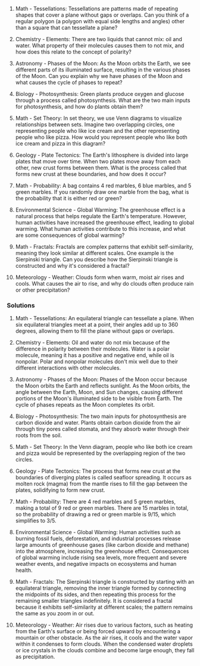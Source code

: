 
1. Math - Tessellations:
Tessellations are patterns made of repeating shapes that cover a plane without gaps or overlaps. Can you think of a regular polygon (a polygon with equal side lengths and angles) other than a square that can tessellate a plane?

2. Chemistry - Elements:
There are two liquids that cannot mix: oil and water. What property of their molecules causes them to not mix, and how does this relate to the concept of polarity?

3. Astronomy - Phases of the Moon:
As the Moon orbits the Earth, we see different parts of its illuminated surface, resulting in the various phases of the Moon. Can you explain why we have phases of the Moon and what causes the cycle of phases to repeat?

4. Biology - Photosynthesis:
Green plants produce oxygen and glucose through a process called photosynthesis. What are the two main inputs for photosynthesis, and how do plants obtain them?

5. Math - Set Theory:
In set theory, we use Venn diagrams to visualize relationships between sets. Imagine two overlapping circles, one representing people who like ice cream and the other representing people who like pizza. How would you represent people who like both ice cream and pizza in this diagram?

6. Geology - Plate Tectonics:
The Earth's lithosphere is divided into large plates that move over time. When two plates move away from each other, new crust forms between them. What is the process called that forms new crust at these boundaries, and how does it occur?

7. Math - Probability:
A bag contains 4 red marbles, 6 blue marbles, and 5 green marbles. If you randomly draw one marble from the bag, what is the probability that it is either red or green?

8. Environmental Science - Global Warming:
The greenhouse effect is a natural process that helps regulate the Earth's temperature. However, human activities have increased the greenhouse effect, leading to global warming. What human activities contribute to this increase, and what are some consequences of global warming?

9. Math - Fractals:
Fractals are complex patterns that exhibit self-similarity, meaning they look similar at different scales. One example is the Sierpinski triangle. Can you describe how the Sierpinski triangle is constructed and why it's considered a fractal?

10. Meteorology - Weather:
Clouds form when warm, moist air rises and cools. What causes the air to rise, and why do clouds often produce rain or other precipitation?


### Solutions


1. Math - Tessellations:
An equilateral triangle can tessellate a plane. When six equilateral triangles meet at a point, their angles add up to 360 degrees, allowing them to fill the plane without gaps or overlaps.

2. Chemistry - Elements:
Oil and water do not mix because of the difference in polarity between their molecules. Water is a polar molecule, meaning it has a positive and negative end, while oil is nonpolar. Polar and nonpolar molecules don't mix well due to their different interactions with other molecules.

3. Astronomy - Phases of the Moon:
Phases of the Moon occur because the Moon orbits the Earth and reflects sunlight. As the Moon orbits, the angle between the Earth, Moon, and Sun changes, causing different portions of the Moon's illuminated side to be visible from Earth. The cycle of phases repeats as the Moon completes its orbit.

4. Biology - Photosynthesis:
The two main inputs for photosynthesis are carbon dioxide and water. Plants obtain carbon dioxide from the air through tiny pores called stomata, and they absorb water through their roots from the soil.

5. Math - Set Theory:
In the Venn diagram, people who like both ice cream and pizza would be represented by the overlapping region of the two circles.

6. Geology - Plate Tectonics:
The process that forms new crust at the boundaries of diverging plates is called seafloor spreading. It occurs as molten rock (magma) from the mantle rises to fill the gap between the plates, solidifying to form new crust.

7. Math - Probability:
There are 4 red marbles and 5 green marbles, making a total of 9 red or green marbles. There are 15 marbles in total, so the probability of drawing a red or green marble is 9/15, which simplifies to 3/5.

8. Environmental Science - Global Warming:
Human activities such as burning fossil fuels, deforestation, and industrial processes release large amounts of greenhouse gases (like carbon dioxide and methane) into the atmosphere, increasing the greenhouse effect. Consequences of global warming include rising sea levels, more frequent and severe weather events, and negative impacts on ecosystems and human health.

9. Math - Fractals:
The Sierpinski triangle is constructed by starting with an equilateral triangle, removing the inner triangle formed by connecting the midpoints of its sides, and then repeating this process for the remaining smaller triangles indefinitely. It is considered a fractal because it exhibits self-similarity at different scales; the pattern remains the same as you zoom in or out.

10. Meteorology - Weather:
Air rises due to various factors, such as heating from the Earth's surface or being forced upward by encountering a mountain or other obstacle. As the air rises, it cools and the water vapor within it condenses to form clouds. When the condensed water droplets or ice crystals in the clouds combine and become large enough, they fall as precipitation.
